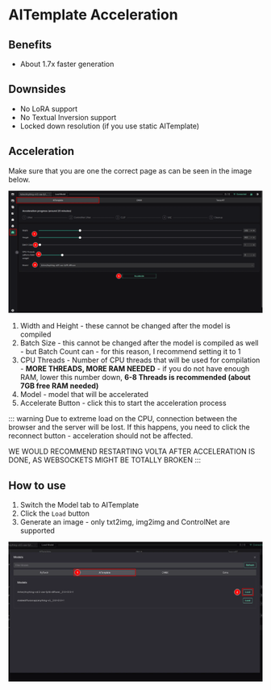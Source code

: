 # AITemplate Acceleration

## Benefits

- About 1.7x faster generation

## Downsides

- No LoRA support
- No Textual Inversion support
- Locked down resolution (if you use static AITemplate)

## Acceleration

Make sure that you are one the correct page as can be seen in the image below.

![AITemplate Acceleration](../static/basics/aitemplate-accelerate.webp)

1. Width and Height - these cannot be changed after the model is compiled
2. Batch Size - this cannot be changed after the model is compiled as well - but Batch Count can - for this reason, I recommend setting it to 1
3. CPU Threads - Number of CPU threads that will be used for compilation - **MORE THREADS, MORE RAM NEEDED** - if you do not have enough RAM, lower this number down, **6-8 Threads is recommended (about 7GB free RAM needed)**
4. Model - model that will be accelerated
5. Accelerate Button - click this to start the acceleration process

::: warning
Due to extreme load on the CPU, connection between the browser and the server will be lost. If this happens, you need to click the reconnect button - acceleration should not be affected.

WE WOULD RECOMMEND RESTARTING VOLTA AFTER ACCELERATION IS DONE, AS WEBSOCKETS MIGHT BE TOTALLY BROKEN
:::

## How to use

1. Switch the Model tab to AITemplate
2. Click the `Load` button
3. Generate an image - only txt2img, img2img and ControlNet are supported

![AITemplate Acceleration](../static/basics/aitemplate-load.webp)
